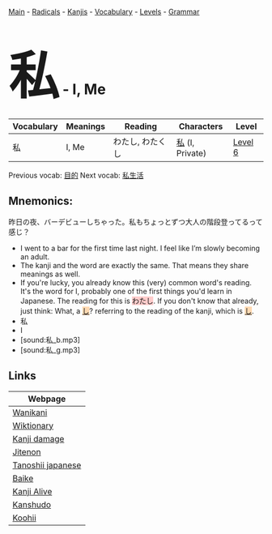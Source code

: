 <style> bigfont {font-size: 100px}</style>
[Main](../README.md) -
[Radicals](../radicals.md) -
[Kanjis](../kanjis.md) -
[Vocabulary](../vocabulary.md) -
[Levels](../levels.md) -
[Grammar](../grammar.md)
# <bigfont> 私</bigfont> - I, Me 

| Vocabulary | Meanings | Reading | Characters | Level |
| --- | --- | --- | --- | --- |
| 私 | I, Me | わたし, わたくし |  [私](../kanjis/私.md) (I, Private) | [Level 6](../levels/wk_level6.md) |

Previous vocab: [目的](目的.md) Next vocab: [私生活](私生活.md) 

## Mnemonics:
昨日の夜、バーデビューしちゃった。私もちょっとずつ大人の階段登ってるって感じ？
* I went to a bar for the first time last night. I feel like I’m slowly becoming an adult.
* The kanji and the word are exactly the same. That means they share meanings as well.
* If you're lucky, you already know this (very) common word's reading. It's the word for I, probably one of the first things you'd learn in Japanese. The reading for this is <span style="background-color:#ffcccb"> わたし</span>. If you don't know that already, just think: What, a <span style="background-color:#fed8b1"> [し](https://jisho.org/search/し)</span>? referring to the reading of the kanji, which is <span style="background-color:#fed8b1"> [し](https://jisho.org/search/し)</span>.
* 私
* I
* [sound:私_b.mp3]
* [sound:私_g.mp3]


## Links 

| Webpage |
| --- |
| [Wanikani          ](https://www.wanikani.com/kanji/私) |
| [Wiktionary        ](https://en.wiktionary.org/wiki/私) |
| [Kanji damage      ](http://www.kanjidamage.com/kanji/search?utf8=✓&q=私) |
| [Jitenon           ](https://jitenon.com/kanji/私) |
| [Tanoshii japanese ](https://www.tanoshiijapanese.com/dictionary/kanji.cfm?k=私) |
| [Baike             ](https://baike.baidu.com/item/私) |
| [Kanji Alive       ](https://app.kanjialive.com/私) |
| [Kanshudo          ](https://www.kanshudo.com/searchmn?q=私) |
| [Koohii            ](https://kanji.koohii.com/study/kanji/私) |
